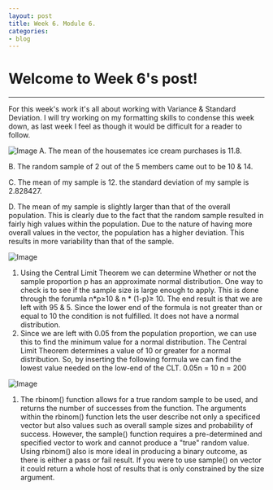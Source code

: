 ```yaml
---
layout: post
title: Week 6. Module 6.
categories:
- blog
---
```


# Welcome to Week 6's post!

---
For this week's work it's all about working with Variance & Standard Deviation.
I will try working on my formatting skills to condense this week down, as last week I feel as though it would be difficult for a reader to follow.

![Image](https://raw.githubusercontent.com/ScottAustinYoung/scottaustinyoung.github.io/refs/heads/master/assets/module6/questionA.png)
A. The mean of the housemates ice cream purchases is 11.8.  

B. The random sample of 2 out of the 5 members came out to be 10 & 14.  

C. The mean of my sample is 12. the standard deviation of my sample is 2.828427.  

D. The mean of my sample is slightly larger than that of the overall population. This is clearly due to the fact that the random sample resulted in fairly high values within the population.
   Due to the nature of having more overall values in the vector, the population has a higher deviation. This results in more variability than that of the sample.

![Image](https://raw.githubusercontent.com/ScottAustinYoung/scottaustinyoung.github.io/refs/heads/master/assets/module6/questionB.png)
1. Using the Central Limit Theorem we can determine Whether or not the sample proportion p has an approximate normal distribution.
   One way to check is to see if the sample size is large enough to apply. This is done through the forumla n*p≥10 & n * (1-p)≥ 10.
   The end result is that we are left with 95 & 5. Since the lower end of the formula is not greater than or equal to 10 the condition is not fulfilled. It does not have a normal distribution.
2. Since we are left with 0.05 from the population proportion, we can use this to find the minimum value for a normal distribution. The Central Limit Theorem determines a value of 10 or greater for a normal distribution.
   So, by inserting the following formula we can find the lowest value needed on the low-end of the CLT.
   0.05n = 10
   n = 200

![Image](https://raw.githubusercontent.com/ScottAustinYoung/scottaustinyoung.github.io/refs/heads/master/assets/module6/questionC.png)
1. The rbinom() function allows for a true random sample to be used, and returns the number of successes from the function. The arguments within the rbinom() function lets the user describe not only a specificed vector but also values such as overall sample sizes and probability of success. However, the sample() function requires a pre-determined and specified vector to work and cannot produce a "true" random value. Using rbinom() also is more ideal in producing a binary outcome, as there is either a pass or fail result. If you were to use sample() on vector it could return a whole host of results that is only constrained by the size argument.
